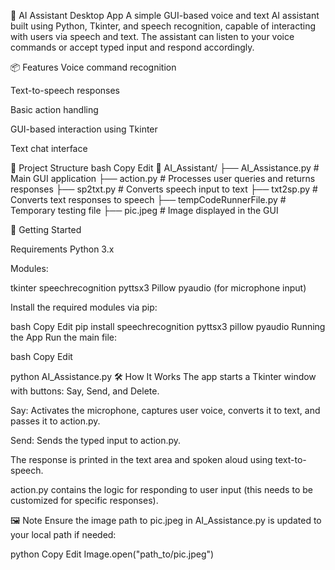🧠 AI Assistant Desktop App
A simple GUI-based voice and text AI assistant built using Python, Tkinter, and speech recognition, capable of interacting with users via speech and text. The assistant can listen to your voice commands or accept typed input and respond accordingly.

📦 Features
Voice command recognition

Text-to-speech responses

Basic action handling

GUI-based interaction using Tkinter

Text chat interface

📁 Project Structure
bash
Copy
Edit
📁 AI_Assistant/
├── AI_Assistance.py        # Main GUI application
├── action.py               # Processes user queries and returns responses
├── sp2txt.py               # Converts speech input to text
├── txt2sp.py               # Converts text responses to speech
├── tempCodeRunnerFile.py   # Temporary testing file
├── pic.jpeg     # Image displayed in the GUI


🚀 Getting Started

Requirements
Python 3.x

Modules:

tkinter
speechrecognition
pyttsx3
Pillow
pyaudio (for microphone input)

Install the required modules via pip:

bash
Copy
Edit
pip install speechrecognition pyttsx3 pillow pyaudio
Running the App
Run the main file:

bash
Copy
Edit


python AI_Assistance.py
🛠️ How It Works
The app starts a Tkinter window with buttons: Say, Send, and Delete.

Say: Activates the microphone, captures user voice, converts it to text, and passes it to action.py.

Send: Sends the typed input to action.py.

The response is printed in the text area and spoken aloud using text-to-speech.

action.py contains the logic for responding to user input (this needs to be customized for specific responses).

🖼️ Note
Ensure the image path to pic.jpeg in AI_Assistance.py is updated to your local path if needed:

python
Copy
Edit
Image.open("path_to/pic.jpeg")
